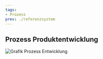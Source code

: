 ```yaml
---
tags:
- Prozess
prev: ./referenzsystem
---
```

## Prozess Produktentwicklung

![Grafik Prozess Entwicklung](assets/Prozess%20Entwicklung.svg)